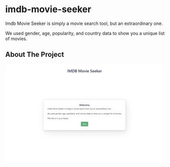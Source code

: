 # imdb-movie-seeker

<p> Imdb Movie Seeker is simply a movie search tool, but an extraordinary one.</p>
<p> We used gender, age, popularity, and country data to show you a unique list of movies.</p>

<!-- ABOUT THE PROJECT -->

## About The Project

![demo presentation](common/imdb-movie-seeker-demo.gif)

